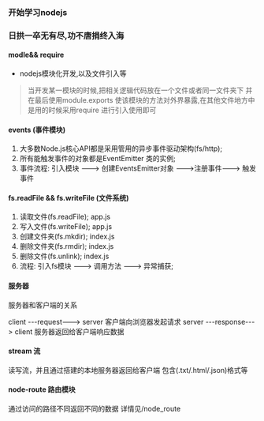 ### 开始学习nodejs
### 日拱一卒无有尽,功不唐捐终入海
#### modle&& require

- nodejs模块化开发,以及文件引入等
> 当开发某一模块的时候,把相关逻辑代码放在一个文件或者同一文件夹下 并在最后使用module.exports 使该模块的方法对外界暴露,在其他文件地方中是用的时候采用require 进行引入使用即可

#### events (事件模块)
1. 大多数Node.js核心API都是采用管用的异步事件驱动架构(fs/http);
2. 所有能触发事件的对象都是EventEmitter 类的实例;
3. 事件流程: 引入模块 ---> 创建EventsEmitter对象 --->注册事件---> 触发事件

#### fs.readFile && fs.writeFile (文件系统)
1. 读取文件(fs.readFile);  app.js
2. 写入文件(fs.writeFile); app.js
3. 创建文件夹(fs.mkdir);    index.js
4. 删除文件夹(fs.rmdir);    index.js
5. 删除文件(fs.unlink);     index.js
6. 流程: 引入fs模块 ---> 调用方法 ---> 异常捕获;

#### 服务器

服务器和客户端的关系

client ---request---> server  客户端向浏览器发起请求
server ---response---> client 服务器返回给客户端响应数据


#### stream 流

读写流，并且通过搭建的本地服务器返回给客户端
包含(.txt/.html/.json)格式等

#### node-route 路由模块

通过访问的路径不同返回不同的数据
详情见/node_route









   
  
